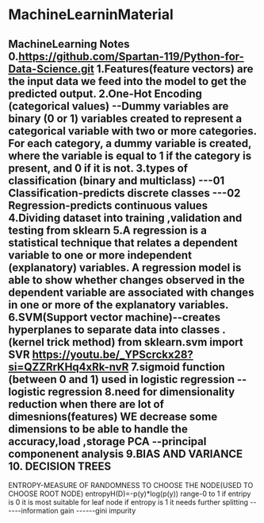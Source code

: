 # MachineLearninMaterial
MachineLearning Notes
0.https://github.com/Spartan-119/Python-for-Data-Science.git
1.Features(feature vectors) are the input data we feed into the model to get the predicted output.
2.One-Hot Encoding (categorical values)
--Dummy variables are binary (0 or 1) variables created to represent a categorical variable with two or more categories. For each category, a dummy variable is created, where the variable is equal to 1 if the category is present, and 0 if it is not.
3.types of classification (binary and multiclass)
---01 Classification-predicts discrete classes 
---02 Regression-predicts continuous values
4.Dividing dataset into training ,validation and testing
from sklearn
5.A regression is a statistical technique that relates a dependent variable to one or more independent (explanatory) variables. A regression model is able to show whether changes observed in the dependent variable are associated with changes in one or more of the explanatory variables.
6.SVM(Support vector machine)--creates hyperplanes to separate data into classes .(kernel trick method)
from sklearn.svm import SVR
https://youtu.be/_YPScrckx28?si=QZZRrKHq4xRk-nvR
7.sigmoid function (between 0 and 1) used in logistic regression
--logistic regression
8.need for dimensionality reduction
when there are lot of dimesnions(features) WE decrease some dimensions to be able to handle the accuracy,load ,storage
PCA --principal componenent analysis
9.BIAS AND VARIANCE 
10.  DECISION TREES 
------------
ENTROPY-MEASURE OF RANDOMNESS TO CHOOSE THE NODE(USED TO CHOOSE ROOT NODE)
entropyH(D)=-p(y)*log(p(y))
range-0 to 1
if entripy is 0 it is most suitable for leaf node 
if entropy is 1 it needs further splitting
------information gain
------gini impurity

